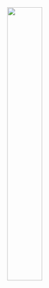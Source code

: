<a href="https://github.com/ifountoul/SSA2py">
<img src="https://github.com/ifountoul/SSA2py/blob/main/logo.jpg" width="40%"/>
</a>
<br/><br/>


<!-- SSA2py: Source Scanning Algorithm in Python -->
